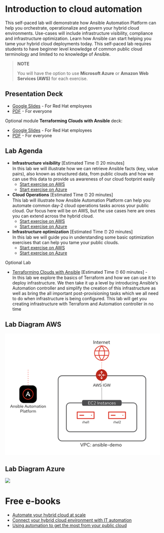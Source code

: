 # Introduction to cloud automation

This self-paced lab will demonstrate how Ansible Automation Platform can help you orchestrate, operationalize and govern your hybrid cloud environments. Use-cases will include infrastructure visibility, compliance and infrastructure optimization. Learn how Ansible can start helping you tame your hybrid cloud deployments today. This self-paced lab requires students to have beginner level knowledge of common public cloud terminology and limited to no knowledge of Ansible.

> **NOTE** 
> 
> You will have the option to use **Microsoft Azure** or **Amazon Web Services (AWS)** for each exercise.

## Presentation Deck

- [Google Slides](https://docs.google.com/presentation/d/1LNzCv16dZ9nNDrfEY-wOMd1jYAZMZlIcla_fUJLsq0U/edit?usp=sharing) - For Red Hat employees
- [PDF](decks/lab-introduction-to-cloud-automation.pdf) - For everyone

Optional module **Terraforming Clouds with Ansible** deck:
- [Google Slides](https://docs.google.com/presentation/d/1LNzCv16dZ9nNDrfEY-wOMd1jYAZMZlIcla_fUJLsq0U/edit?usp=sharing) - For Red Hat employees
- [PDF](decks/lab-terraforming-clouds-with-ansible.pdf) - For everyone

## Lab Agenda

- **Infrastructure visibility** [Estimated Time ⏰ 20 minutes] 
  <br>In this lab we will illustrate how we can retrieve Ansible facts (key, value pairs), also known as structured data, from public clouds and how we can use this data to provide us awareness of our cloud footprint easily
    - [Start exercise on AWS](https://play.instruqt.com/embed/redhat/tracks/cloud-visibility?token=em_IYvE6P3BoPg-Fo50)
    - [Start exercise on  Azure](https://play.instruqt.com/embed/redhat/tracks/ansible-for-azure-infrastructure-visibility?token=em_b_TKcpWZfvC6Jbwe)
- **Cloud Operations** [Estimated Time ⏰ 20 minutes] 
  <br>This lab will illustrate how Ansible Automation Platform can help you automate common day-2 cloud operations tasks across your public cloud. Our focus here will be on AWS, but the use cases here are ones you can extend across the hybrid cloud.
     - [Start exercise on AWS](https://play.instruqt.com/embed/redhat/tracks/cloud-operations?token=em_785MP3rpLI7oAW1Y)
     - [Start exercise on Azure](https://play.instruqt.com/embed/redhat/tracks/ansible-for-azure-cloud-operations?token=em_Iea3nZSewDSNZBW7)
- **Infrastructure optimization** [Estimated Time ⏰ 20 minutes] 
  <br>In this lab we will guide you in understanding some basic optimization exercises that can help you tame your public clouds.
    - [Start exercise on AWS](https://play.instruqt.com/embed/redhat/tracks/cloud-optimization?token=em_0h2ed0VTvBXyHNA6)
    - [Start exercise on Azure](https://play.instruqt.com/embed/redhat/tracks/ansible-for-azure-infrastructure-optimization?token=em_habXtbTR9H2f9QWd)
  
Optional Lab
- [Terraforming Clouds with Ansible](https://play.instruqt.com/embed/redhat/tracks/terraform-ansible-update?token=em_Lj9g2-_VJBGzMic1) [Estimated Time ⏰ 60 minutes] - 
  <br>In this lab we explore the basics of Terraform and how we can use it to deploy infrastructure. We then take it up a level by introducing Ansible's Automation controller and simplify the creation of this infrastructure as well as bring the all important post-provisioning tasks which we all need to do when infrastructure is being configured. This lab will get you creating infrastructure with Terraform and Automation controller in no time

## Lab Diagram AWS

<img src="https://github.com/IPvSean/pictures_for_github/blob/master/aws-diagram.png?raw=true" width="600px">

## Lab Diagram Azure

<img src="https://ipvsean.github.io/instruqt/webpages/img/azure_diagram.png" width="600px">

# Free e-books

- [Automate your hybrid cloud at scale](https://www.redhat.com/en/engage/automate-hybrid-cloud-20221006)
- [Connect your hybrid cloud environment with IT automation](https://www.redhat.com/en/engage/hybrid-cloud-environment-20220412)
- [Using automation to get the most from your public cloud	](https://www.redhat.com/en/engage/automation-public-cloud-20221014)